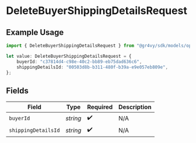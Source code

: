 # DeleteBuyerShippingDetailsRequest

## Example Usage

```typescript
import { DeleteBuyerShippingDetailsRequest } from "@gr4vy/sdk/models/operations";

let value: DeleteBuyerShippingDetailsRequest = {
    buyerId: "c37814d4-c98e-40c2-bb89-eb75dad636c6",
    shippingDetailsId: "00503d8b-b311-480f-b39a-e9e057eb809e",
};
```

## Fields

| Field               | Type                | Required            | Description         |
| ------------------- | ------------------- | ------------------- | ------------------- |
| `buyerId`           | *string*            | :heavy_check_mark:  | N/A                 |
| `shippingDetailsId` | *string*            | :heavy_check_mark:  | N/A                 |